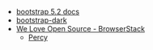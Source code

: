 * [bootstrap 5.2 docs](https://getbootstrap.com/docs/5.2/getting-started/introduction/)
* [bootstrap-dark](https://vinorodrigues.github.io/bootstrap-dark-5/)
* [We Love Open Source - BrowserStack](https://www.browserstack.com/open-source?ref=pricing)
  * [Percy](https://www.browserstack.com/percy)
